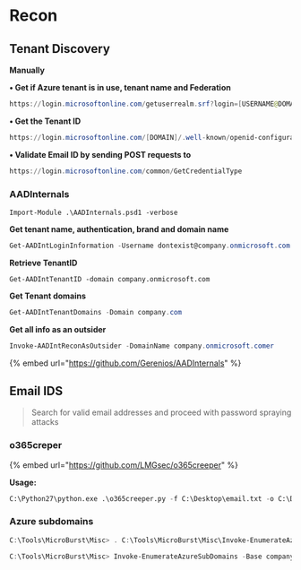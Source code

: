 # Recon

## Tenant Discovery

**Manually**

**• Get if Azure tenant is in use, tenant name and Federation**&#x20;

```powershell
https://login.microsoftonline.com/getuserrealm.srf?login=[USERNAME@DOMAIN]&xml=1
```



**• Get the Tenant ID**

```powershell
https://login.microsoftonline.com/[DOMAIN]/.well-known/openid-configuration
```



**• Validate Email ID by sending POST requests to**

```powershell
https://login.microsoftonline.com/common/GetCredentialType
```

### AADInternals

`Import-Module .\AADInternals.psd1 -verbose`

**Get tenant name, authentication, brand and domain name**

```powershell
Get-AADIntLoginInformation -Username dontexist@company.onmicrosoft.com
```

**Retrieve TenantID**

`Get-AADIntTenantID -domain company.onmicrosoft.com`

**Get Tenant domains**

```powershell
Get-AADIntTenantDomains -Domain company.com
```

**Get all info as an outsider**

```powershell
Invoke-AADIntReconAsOutsider -DomainName company.onmicrosoft.comer
```



{% embed url="https://github.com/Gerenios/AADInternals" %}

## Email IDS

> Search for valid email addresses and proceed with password spraying attacks

### o365creper

{% embed url="https://github.com/LMGsec/o365creeper" %}

**Usage:**

```python
C:\Python27\python.exe .\o365creeper.py -f C:\Desktop\email.txt -o C:\Desktop\target-email.txt
```

### Azure subdomains

```powershell
C:\Tools\MicroBurst\Misc> . C:\Tools\MicroBurst\Misc\Invoke-EnumerateAzureSubDomains.ps1
```

```powershell
C:\Tools\MicroBurst\Misc> Invoke-EnumerateAzureSubDomains -Base company -Verbose
```
